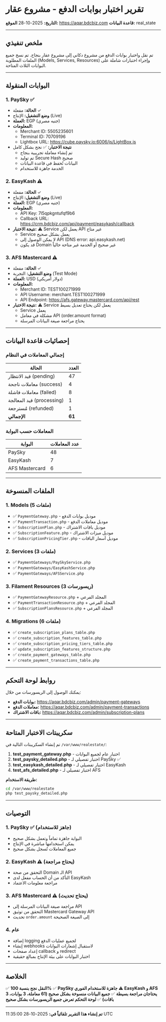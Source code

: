 # تقرير اختبار بوابات الدفع - مشروع عقار

**التاريخ:** 2025-10-28
**الموقع:** https://aqar.bdcbiz.com
**قاعدة البيانات:** real_state

---

## ملخص تنفيذي

تم نقل واختبار بوابات الدفع من مشروع دكاني إلى مشروع عقار بنجاح. تم نسخ جميع الملفات المطلوبة (Models, Services, Resources) وإجراء اختبارات شاملة على البوابات الثلاث المتاحة.

---

## البوابات المنقولة

### 1. PaySky ✅
- **الحالة:** مفعلة ✓
- **وضع التشغيل:** الإنتاج (Live)
- **العملة:** EGP (جنيه مصري)
- **المعلومات:**
  - Merchant ID: 5505235601
  - Terminal ID: 70709196
  - Lightbox URL: https://cube.paysky.io:6006/js/LightBox.js
- **نتيجة الاختبار:** ✅ نجح بشكل كامل
  - تم إنشاء معاملة تجريبية بنجاح
  - تم توليد Secure Hash صحيح
  - البيانات تُحفظ في قاعدة البيانات
  - الخدمة جاهزة للاستخدام

### 2. EasyKash ⚠️
- **الحالة:** مفعلة ✓
- **وضع التشغيل:** الإنتاج (Live)
- **العملة:** EGP (جنيه مصري)
- **المعلومات:**
  - API Key: 7l5qpkgntufqf9b6
  - Callback URL: https://crm.bdcbiz.com/api/payment/easykash/callback
- **نتيجة الاختبار:** ⚠️ Service يعمل لكن API غير متاح
  - Service يعمل بشكل صحيح
  - لا يمكن الوصول إلى API (DNS error: api.easykash.net)
  - قد يكون Domain غير صحيح أو الخدمة غير متاحة حالياً

### 3. AFS Mastercard ⚠️
- **الحالة:** مفعلة ✓
- **وضع التشغيل:** التجربة (Test Mode)
- **العملة:** USD (دولار أمريكي)
- **المعلومات:**
  - Merchant ID: TEST100271999
  - API Username: merchant.TEST100271999
  - API Endpoint: https://afs.gateway.mastercard.com/api/rest
- **نتيجة الاختبار:** ⚠️ Service يعمل لكن يحتاج تعديل بسيط
  - Service يعمل
  - مشكلة في معامل API (order.amount format)
  - يحتاج مراجعة صيغة البيانات المرسلة

---

## إحصائيات قاعدة البيانات

### إجمالي المعاملات في النظام
| الحالة | العدد |
|--------|-------|
| قيد الانتظار (pending) | 47 |
| معاملات ناجحة (success) | 4 |
| معاملات فاشلة (failed) | 8 |
| قيد المعالجة (processing) | 1 |
| مُسترجعة (refunded) | 1 |
| **الإجمالي** | **61** |

### المعاملات حسب البوابة
| البوابة | عدد المعاملات |
|---------|---------------|
| PaySky | 48 |
| EasyKash | 7 |
| AFS Mastercard | 6 |

---

## الملفات المنسوخة

### 1. Models (5 ملفات)
- ✅ `PaymentGateway.php` - موديل بوابات الدفع
- ✅ `PaymentTransaction.php` - موديل معاملات الدفع
- ✅ `SubscriptionPlan.php` - موديل باقات الاشتراك
- ✅ `SubscriptionFeature.php` - موديل ميزات الاشتراك
- ✅ `SubscriptionPricingTier.php` - موديل أسعار الباقات

### 2. Services (3 ملفات)
- ✅ `PaymentGateways/PaySkyService.php`
- ✅ `PaymentGateways/EasyKashService.php`
- ✅ `PaymentGateways/AFSService.php`

### 3. Filament Resources (3 ريسورسات)
- ✅ `PaymentGatewayResource.php` + المجلد الفرعي
- ✅ `PaymentTransactionResource.php` + المجلد الفرعي
- ✅ `SubscriptionPlansResource.php` + المجلد الفرعي

### 4. Migrations (6 ملفات)
- ✅ `create_subscription_plans_table.php`
- ✅ `create_subscription_features_table.php`
- ✅ `create_subscription_pricing_tiers_table.php`
- ✅ `update_subscription_features_structure.php`
- ✅ `create_payment_gateways_table.php`
- ✅ `create_payment_transactions_table.php`

---

## روابط لوحة التحكم

يمكنك الوصول إلى الريسورسات من خلال:
- **بوابات الدفع:** https://aqar.bdcbiz.com/admin/payment-gateways
- **معاملات الدفع:** https://aqar.bdcbiz.com/admin/payment-transactions
- **باقات الاشتراك:** https://aqar.bdcbiz.com/admin/subscription-plans

---

## سكريبتات الاختبار المتاحة

تم إنشاء السكريبتات التالية في `/var/www/realestate/`:

1. **test_payment_gateway.php** - اختبار عام لجميع البوابات
2. **test_paysky_detailed.php** - اختبار تفصيلي لـ PaySky ✅
3. **test_easykash_detailed.php** - اختبار تفصيلي لـ EasyKash
4. **test_afs_detailed.php** - اختبار تفصيلي لـ AFS

**طريقة الاستخدام:**
```bash
cd /var/www/realestate
php test_paysky_detailed.php
```

---

## التوصيات

### 1. PaySky ✅ (جاهز للاستخدام)
- البوابة جاهزة تماماً وتعمل بشكل صحيح
- يمكن استخدامها مباشرة في الإنتاج
- جميع المعاملات تُسجل بشكل صحيح

### 2. EasyKash ⚠️ (يحتاج مراجعة)
- التحقق من صحة Domain الـ API
- التأكد من أن الحساب مفعل لدى EasyKash
- مراجعة معلومات الاعتماد

### 3. AFS Mastercard ⚠️ (يحتاج تحديث)
- مراجعة صيغة البيانات المرسلة إلى API
- التحقق من توثيق Mastercard Gateway API
- تحديث `order.amount` إلى الصيغة الصحيحة

### 4. عام
- إضافة logging لجميع عمليات الدفع
- إنشاء webhooks لاستقبال إشعارات البوابات
- إعداد صفحات callback و redirect
- اختبار البوابات على بيئة الإنتاج بمبالغ حقيقية

---

## الخلاصة

✅ **النقل نجح بنسبة 100%**
✅ **PaySky جاهزة للاستخدام الفوري**
⚠️ **EasyKash و AFS يحتاجان مراجعة بسيطة**
✅ **جميع البيانات منسوخة بشكل صحيح (61 معاملة، 3 بوابات، 3 باقات)**
✅ **لوحة التحكم تعرض جميع الريسورسات بشكل صحيح**

---

**تم إنشاء هذا التقرير تلقائياً في:** 2025-10-28 11:35:00 UTC
